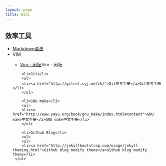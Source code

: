 ```yaml
---
layout: page
title: Wiki
---
```

<div class="wiki">
<h2>效率工具</h2>
    <ul class="hide">
        <li><a href="http://markdown.tw/" title="Markdown语法">Markdown语法</a></li>
        <li>VIM</li>
        <ul>
            <li><a href="http://wiki.hotoo.me/Vim.html">Vim - 闲耘</a>Vim - 闲耘</li>
        </ul>

        <li>Git</li>
        <ul>
        <li><a href="http://gitref.cyj.me/zh/">Git参考手册</a>Git参考手册</li>
        </ul>

        <li>GNU make</li>
        <ul>
        <li><a href="http://www.yayu.org/book/gnu_make/index.html#content">GNU make中文手册</a>GNU make中文手册</li>
        </ul>

        <li>Github Blog</li>
        <ul>
        <ul>
        <li><a href="http://jekyllbootstrap.com/usage/jekyll-theming.html">Github blog modify thems</a>Github blog modify thems</li>
     </ul>
</div>
<script type="text/javascript">
$(document).ready(function(){
        $('#content a').each(function(index,element){
            var href = $(this).attr('href');
            if(href.indexOf('#') == 0){
            }else if ( href.indexOf('/') == 0 || href.toLowerCase().indexOf('beiyuu.com')>-1 ){
            $(this).attr('target','_blank');
            }else{
            $(this).attr('target','_blank');
            $(this).addClass('external');
            }
            });
        $('body').delegate('h2','click',function(e){
            e.preventDefault();
            $(this).next('ul').toggle();
            });
        });
</script>
